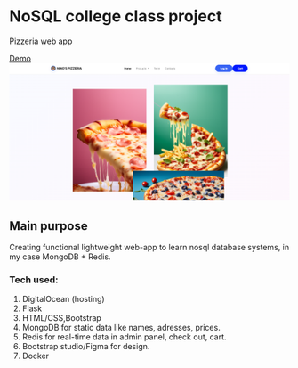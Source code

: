 # NoSQL college class project

Pizzeria web app 

[Demo](https://plankton-app-9lydl.ondigitalocean.app/)
![](https://github.com/kutscheraa/PIZZERIA-WEB-APP/blob/main/preview.png)

## Main purpose

Creating functional lightweight web-app to learn nosql database systems, in my case MongoDB + Redis.

### Tech used:
1) DigitalOcean (hosting)
2) Flask
3) HTML/CSS,Bootstrap
4) MongoDB for static data like names, adresses, prices.
5) Redis for real-time data in admin panel, check out, cart.
6) Bootstrap studio/Figma for design.
7) Docker

